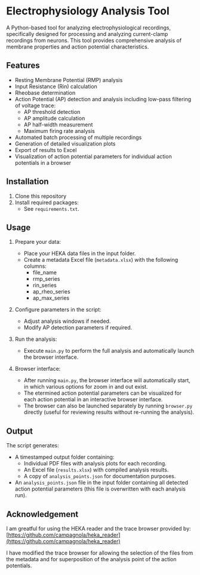 # Electrophysiology Analysis Tool

A Python-based tool for analyzing electrophysiological recordings, specifically designed for processing and analyzing current-clamp recordings from neurons. This tool provides comprehensive analysis of membrane properties and action potential characteristics.

## Features

- Resting Membrane Potential (RMP) analysis
- Input Resistance (Rin) calculation
- Rheobase determination
- Action Potential (AP) detection and analysis including low-pass filtering of voltage trace:
  - AP threshold detection
  - AP amplitude calculation
  - AP half-width measurement
  - Maximum firing rate analysis
- Automated batch processing of multiple recordings
- Generation of detailed visualization plots
- Export of results to Excel
- Visualization of action potential parameters for individual action potentials in a browser

## Installation

1. Clone this repository
2. Install required packages:
   - See `requirements.txt`.

## Usage

1. Prepare your data:
   - Place your HEKA data files in the input folder.
   - Create a metadata Excel file (`metadata.xlsx`) with the following columns:
     - file_name
     - rmp_series
     - rin_series
     - ap_rheo_series
     - ap_max_series

2. Configure parameters in the script:
   - Adjust analysis windows if needed.
   - Modify AP detection parameters if required.

3. Run the analysis:
   - Execute `main.py` to perform the full analysis and automatically launch the browser interface.

4. Browser interface:
   - After running `main.py`, the browser interface will automatically start, in which various options for zoom in and out exist.
   - The etermined action potential parameters can be visualized for each action potential in an interactive browser interface.
   - The browser can also be launched separately by running `browser.py` directly (useful for reviewing results without re-running the analysis).


## Output

The script generates:
- A timestamped output folder containing:
  - Individual PDF files with analysis plots for each recording.
  - An Excel file (`results.xlsx`) with compiled analysis results.
  - A copy of `analysis_points.json` for documentation purposes.
- An `analysis_points.json` file in the input folder containing all detected action potential parameters (this file is overwritten with each analysis run).

## Acknowledgement

I am greatful for using the HEKA reader and the trace browser provided by: [https://github.com/campagnola/heka_reader](https://github.com/campagnola/heka_reader)

I have modified the trace browser for allowing the selection of the files from the metadata and for superposition of the analysis point of the action potentials.